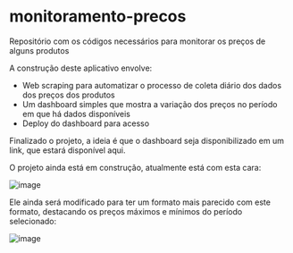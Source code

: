 # monitoramento-precos
Repositório com os códigos necessários para monitorar os preços de alguns produtos

A construção deste aplicativo envolve:
- Web scraping para automatizar o processo de coleta diário dos dados dos preços dos produtos
- Um dashboard simples que mostra a variação dos preços no período em que há dados disponíveis
- Deploy do dashboard para acesso

Finalizado o projeto, a ideia é que o dashboard seja disponibilizado em um link, que estará disponível aqui.

O projeto ainda está em construção, atualmente está com esta cara:

![image](https://github.com/leticiafaria7/monitoramento-precos/assets/95353211/579afc38-bf40-4544-85c9-5ae62296470a)

Ele ainda será modificado para ter um formato mais parecido com este formato, destacando os preços máximos e mínimos do período selecionado:

![image](https://github.com/leticiafaria7/monitoramento-precos/assets/95353211/0c78275e-0873-40ae-b71b-a3eb2a23ee19)


